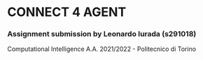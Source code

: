 # CONNECT 4 AGENT
### Assignment submission by Leonardo Iurada (s291018)
Computational Intelligence A.A. 2021/2022 - Politecnico di Torino